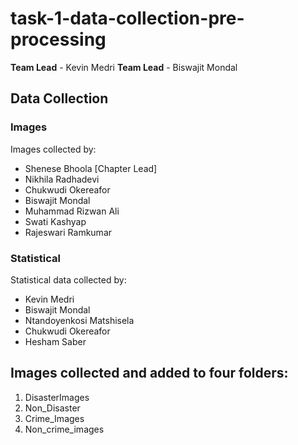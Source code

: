 # task-1-data-collection-pre-processing

**Team Lead** - Kevin Medri
**Team Lead** - Biswajit Mondal

## Data Collection

### Images

Images collected by:

* Shenese Bhoola [Chapter Lead]
* Nikhila Radhadevi
* Chukwudi Okereafor
* Biswajit Mondal
* Muhammad Rizwan Ali
* Swati Kashyap
* Rajeswari Ramkumar

### Statistical

Statistical data collected by:

* Kevin Medri
* Biswajit Mondal
* Ntandoyenkosi Matshisela
* Chukwudi Okereafor
* Hesham Saber

## Images collected and added to four folders:

1. DisasterImages
2. Non_Disaster
3. Crime_Images
4. Non_crime_images
